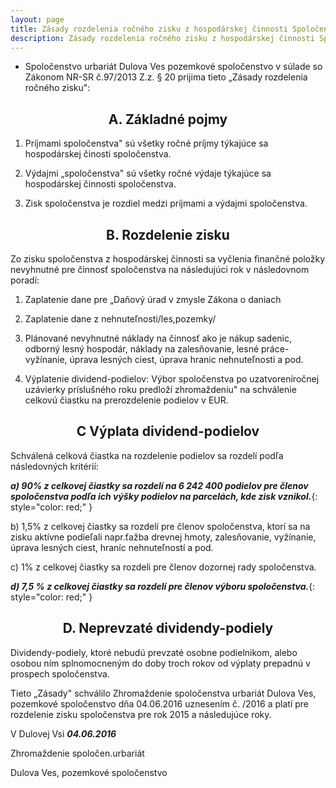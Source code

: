 ```yaml
---
layout: page
title: Zásady rozdelenia ročného zisku z hospodárskej činnosti Spoločenstva urbariát Dulova Ves, pozemkové spoločenstvo
description: Zásady rozdelenia ročného zisku z hospodárskej činnosti Spoločenstva urbariát Dulova Ves, pozemkové spoločenstvo
---
```


- Spoločenstvo urbariát Dulova Ves pozemkové spoločenstvo v súlade so Zákonom NR-SR č.97/2013 Z.z. § 20 prijima tieto „Zásady rozdelenia ročného zisku":


<h2 align="center"> A. Základné pojmy</h2>

1. Príjmami spoločenstva" sú všetky ročné príjmy týkajúce sa hospodárskej činosti spoločenstva.

2. Výdajmi „spoločenstva" sú všetky ročné výdaje týkajúce sa hospodárskej činnosti spoločenstva.

3. Zisk spoločenstva je rozdiel medzi príjmami a výdajmi spoločenstva.


<h2 align="center"> B. Rozdelenie zisku</h2>

Zo zisku spoločenstva z hospodárskej činnosti sa vyčlenia finančné položky nevyhnutné pre činnosť spoločenstva na následujúci rok v následovnom poradí:

1. Zaplatenie dane pre „Daňový úrad v zmysle Zákona o daniach

2. Zaplatenie dane z nehnuteľnosti/les,pozemky/

3. Plánované nevyhnutné náklady na činnosť ako je nákup sadenic, odborný lesný hospodár, náklady na zalesňovanie, lesné práce-vyžínanie, úprava lesných ciest, úprava hranic nehnuteľnosti a pod.
5. Výplatenie dividend-podielov: Výbor spoločenstva po uzatvoreníročnej uzávierky príslušného roku predloží zhromaždeniu" na schválenie celkovú čiastku na prerozdelenie podielov v EUR.


<h2 align="center">C Výplata dividend-podielov</h2>

Schválená celková čiastka na rozdelenie podielov sa rozdelí podľa následovných kritérií:

***a) 90% z celkovej čiastky sa rozdelí na 6 242 400 podielov pre členov spoločenstva podľa ich výšky podielov na parcelách, kde zisk vznikol.***{: style="color: red;" }

b) 1,5% z celkovej čiastky sa rozdelí pre členov spoločenstva, ktorí sa na zisku aktívne podieľali napr.ťažba drevnej hmoty, zalesňovanie, vyžínanie, úprava lesných ciest, hraníc nehnuteľností a pod.

c) 1% z celkovej čiastky sa rozdeli pre členov dozornej rady spoločenstva.

***d) 7,5 % z celkovej čiastky sa rozdelí pre členov výboru spoločenstva.***{: style="color: red;" }


<h2 align="center">D. Neprevzaté dividendy-podiely</h2>

Dividendy-podiely, ktoré nebudú prevzaté osobne podielnikom, alebo osobou ním splnomocneným do doby troch rokov od výplaty prepadnú v prospech spoločenstva.

Tieto „Zásady" schválilo Zhromaždenie spoločenstva urbariát Dulova Ves, pozemkové spoločenstvo dňa 04.06.2016 uznesením č. /2016 a platí pre rozdelenie zisku spoločenstva pre rok 2015 a následujúce roky.

V Dulovej Vsi ***04.06.2016***

Zhromaždenie spoločen.urbariát

Dulova Ves, pozemkové spoločenstvo

